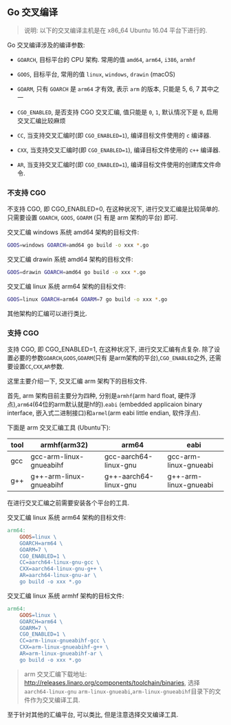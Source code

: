 ## Go 交叉编译

> 说明: 以下的交叉编译主机是在 x86_64 Ubuntu 16.04 平台下进行的.

Go 交叉编译涉及的编译参数:

- `GOARCH`, 目标平台的 CPU 架构. 常用的值 `amd64`, `arm64`, `i386`, `armhf`

- `GOOS`, 目标平台, 常用的值 `linux`, `windows`, `drawin` (macOS)

- `GOARM`, 只有 `GOARCH` 是 `arm64` 才有效, 表示 `arm` 的版本, 只能是 5, 6, 7 其中之一

- `CGO_ENABLED`, 是否支持 CGO 交叉汇编, 值只能是 `0`, `1`, 默认情况下是 `0`, 启用交叉汇编比较麻烦

- `CC`, 当支持交叉汇编时(即 `CGO_ENABLED=1`), 编译目标文件使用的 `c` 编译器. 

- `CXX`, 当支持交叉汇编时(即 `CGO_ENABLED=1`), 编译目标文件使用的 `c++` 编译器. 

- `AR`, 当支持交叉汇编时(即 `CGO_ENABLED=1`), 编译目标文件使用的创建库文件命令.


### 不支持 CGO

不支持 CGO, 即 CGO_ENABLED=0, 在这种状况下, 进行交叉汇编是比较简单的. 只需要设置 `GOARCH`, `GOOS`, `GOARM` (只
有是 arm 架构的平台) 即可.

交叉汇编 windows 系统 amd64 架构的目标文件:

```bash
GOOS=windows GOARCH=amd64 go build -o xxx *.go
```

交叉汇编 drawin 系统 amd64 架构的目标文件:

```bash
GOOS=drawin GOARCH=amd64 go build -o xxx *.go
```

交叉汇编 linux 系统 arm64 架构的目标文件:

```bash
GOOS=linux GOARCH=arm64 GOARM=7 go build -o xxx *.go
```

其他架构的汇编可以进行类比.


### 支持 CGO 

支持 CGO, 即 CGO_ENABLED=1, 在这种状况下, 进行交叉汇编有点复杂. 除了设置必要的参数`GOARCH`,`GOOS`,`GOARM`(只有
是arm架构的平台),`CGO_ENABLED`之外, 还需要设置`CC`,`CXX`,`AR`参数.

这里主要介绍一下, 交叉汇编 arm 架构下的目标文件.

首先, arm 架构目前主要分为四种, 分别是`armhf`(arm hard float, 硬件浮点),`arm64`(64位的arm默认就是hf的).`eabi`
(embedded applicaion binary interface, 嵌入式二进制接口)和`armel`(arm eabi little endian, 软件浮点).

下面是 arm 交叉汇编工具 (Ubuntu下):

| tool | armhf(arm32)            | arm64                 | eabi                  | 
| ---- | ---                     | ---                   | ---                   |
| gcc  | gcc-arm-linux-gnueabihf | gcc-aarch64-linux-gnu | gcc-arm-linux-gnueabi | 
| g++  | g++-arm-linux-gnueabihf | g++-aarch64-linux-gnu | g++-arm-linux-gnueabi |

在进行交叉汇编之前需要安装各个平台的工具.


交叉汇编 linux 系统 arm64 架构的目标文件:

```makefile
arm64:
	GOOS=linux \
	GOARCH=arm64 \
	GOARM=7 \
	CGO_ENABLED=1 \
	CC=aarch64-linux-gnu-gcc \
	CXX=aarch64-linux-gnu-g++ \
	AR=aarch64-linux-gnu-ar \
	go build -o xxx *.go
```


交叉汇编 linux 系统 armhf 架构的目标文件:

```makefile
arm64:
	GOOS=linux \
	GOARCH=arm64 \
	GOARM=7 \
	CGO_ENABLED=1 \
	CC=arm-linux-gnueabihf-gcc \
	CXX=arm-linux-gnueabihf-g++ \
	AR=arm-linux-gnueabihf-ar \
	go build -o xxx *.go
```

> arm 交叉汇编下载地址: http://releases.linaro.org/components/toolchain/binaries, 选择 `aarch64-linux-gnu`
> `arm-linux-gnueabi`,`arm-linux-gnueabihf`目录下的文件作为交叉编译工具.

至于针对其他的汇编平台, 可以类比, 但是注意选择交叉编译工具.


